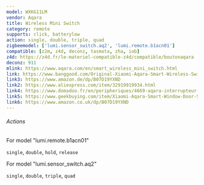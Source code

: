 ```yaml
---
model: WXKG11LM
vendor: Aqara
title: Wireless Mini Switch
category: remote
supports: click, batterylow
action: single, double, triple, quad
zigbeemodel: ['lumi.sensor_switch.aq2', 'lumi.remote.b1acn01']
compatible: [z2m, z4d, deconz, tasmota, zha, iob]
z4d: https://z4d.fr/le-materiel-compatible-z4d/compatible/boutonaqara
deconz: 911
mlink: https://www.aqara.com/en/smart_wireless_mini_switch.html
link: https://www.banggood.com/Original-Xiaomi-Aqara-Smart-Wireless-Switch-Smart-Home-Kit-Remote-Control-Touch-Switch-p-1224921.html
link3: https://www.amazon.de/dp/B07D19YXND
link2: https://www.aliexpress.com/item/32919919934.html
link4: https://www.domadoo.fr/en/peripheriques/4669-aqara-interrupteur-sans-fil-intelligent-zigbee-192784000052.html
link5: https://www.geekbuying.com/item/Xiaomi-Aqara-Smart-Window-Door-Sensor-White-406861.html
link6: https://www.amazon.co.uk/dp/B07D19YXND
---
```

###### Actions
For model "lumi.remote.b1acn01" 

`single`, `double`, `hold`, `release`

For model "lumi.sensor_switch.aq2"

`single`, `double`, `triple`, `quad`
